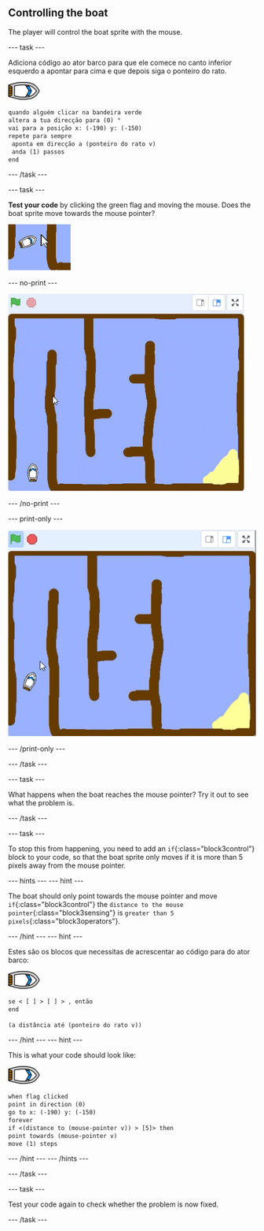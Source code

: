 ## Controlling the boat

The player will control the boat sprite with the mouse.

\--- task \---

Adiciona código ao ator barco para que ele comece no canto inferior esquerdo a apontar para cima e que depois siga o ponteiro do rato.

![boat-sprite](images/boat_resize.png)

```blocks3
quando alguém clicar na bandeira verde
altera a tua direcção para (0) °
vai para a posição x: (-190) y: (-150)
repete para sempre 
 aponta em direcção a (ponteiro do rato v)
 anda (1) passos
end
```

\--- /task \---

\--- task \---

**Test your code** by clicking the green flag and moving the mouse. Does the boat sprite move towards the mouse pointer?

![screenshot](images/boat-mouse.png)

\--- no-print \---

![screenshot](images/boat-pointer-test-anim.gif)

\--- /no-print \---

\--- print-only \---

![screenshot](images/boat-pointer-test-anim.png)

\--- /print-only \---

\--- /task \---

\--- task \---

What happens when the boat reaches the mouse pointer? Try it out to see what the problem is.

\--- /task \---

\--- task \---

To stop this from happening, you need to add an `if`{:class="block3control"} block to your code, so that the boat sprite only moves if it is more than 5 pixels away from the mouse pointer.

\--- hints \--- \--- hint \---

The boat should only point towards the mouse pointer and move `if`{:class="block3control"} the `distance to the mouse pointer`{:class="block3sensing"} is `greater than 5 pixels`{:class="block3operators"}.

\--- /hint \--- \--- hint \---

Estes são os blocos que necessitas de acrescentar ao código para do ator barco:

![boat-sprite](images/boat_resize.png)

```blocks3
se < [ ] > [ ] > , então
end

(a distância até (ponteiro do rato v))
```

\--- /hint \--- \--- hint \---

This is what your code should look like:

![boat-sprite](images/boat_resize.png)

```blocks3
when flag clicked
point in direction (0)
go to x: (-190) y: (-150)
forever
if <(distance to (mouse-pointer v)) > [5]> then
point towards (mouse-pointer v)
move (1) steps
```

\--- /hint \--- \--- /hints \---

\--- /task \---

\--- task \---

Test your code again to check whether the problem is now fixed.

\--- /task \---